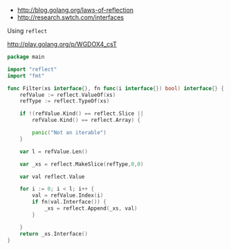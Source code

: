 * http://blog.golang.org/laws-of-reflection
* http://research.swtch.com/interfaces

Using `reflect`

http://play.golang.org/p/WGDOX4_csT

```go
package main

import "reflect"
import "fmt"

func Filter(xs interface{}, fn func(i interface{}) bool) interface{} {
	refValue := reflect.ValueOf(xs)
	refType := reflect.TypeOf(xs)

	if !(refValue.Kind() == reflect.Slice ||
		refValue.Kind() == reflect.Array) {

		panic("Not an iterable")
	}

	var l = refValue.Len()

	var _xs = reflect.MakeSlice(refType,0,0)

	var val reflect.Value

	for i := 0; i < l; i++ {
		val = refValue.Index(i)
		if fn(val.Interface()) {
			_xs = reflect.Append(_xs, val)
		}

	}
	return _xs.Interface()
}
```
